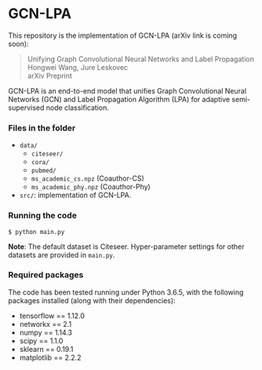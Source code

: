 # GCN-LPA

This repository is the implementation of GCN-LPA (arXiv link is coming soon):
> Unifying Graph Convolutional Neural Networks and Label Propagation  
> Hongwei Wang, Jure Leskovec  
> arXiv Preprint


GCN-LPA is an end-to-end model that unifies Graph Convolutional Neural Networks (GCN) and Label Propagation Algorithm (LPA) for adaptive semi-supervised node classification.


### Files in the folder

- `data/`
  - `citeseer/`
  - `cora/`
  - `pubmed/`
  - `ms_academic_cs.npz` (Coauthor-CS)
  - `ms_academic_phy.npz` (Coauthor-Phy)
- `src/`: implementation of GCN-LPA.




### Running the code

```
$ python main.py
```
**Note**: The default dataset is Citeseer.
Hyper-parameter settings for other datasets are provided in ``main.py``.


### Required packages

The code has been tested running under Python 3.6.5, with the following packages installed (along with their dependencies):

- tensorflow == 1.12.0
- networkx == 2.1
- numpy == 1.14.3
- scipy == 1.1.0
- sklearn == 0.19.1
- matplotlib == 2.2.2
